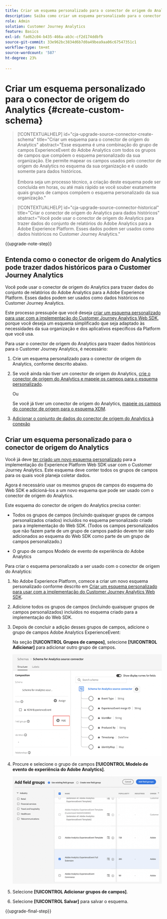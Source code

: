 ```yaml
---
title: Criar um esquema personalizado para o conector de origem do Analytics
description: Saiba como criar um esquema personalizado para o conector de origem do Analytics
role: Admin
solution: Customer Journey Analytics
feature: Basics
exl-id: fad62c04-b435-466a-ab3c-cf2d174ddbfb
source-git-commit: 33e962bc3834d6b7d0a49bea9aa06c67547351c1
workflow-type: tm+mt
source-wordcount: '587'
ht-degree: 23%

---
```


# Criar um esquema personalizado para o conector de origem do Analytics {#create-custom-schema}

<!-- markdownlint-disable MD034 -->

>[!CONTEXTUALHELP]
>id="cja-upgrade-source-connector-create-schema"
>title="Criar um esquema para o conector de origem do Analytics"
>abstract="Esse esquema é uma combinação do grupo de campos ExperienceEvent do Adobe Analytics com todos os grupos de campos que compõem o esquema personalizado da sua organização. Ele permite mapear os campos usados pelo conector de origem do Analytics no esquema da sua organização e é usado somente para dados históricos.<br><br>Embora seja um processo técnico, a criação deste esquema pode ser concluída em horas, ou até mais rápido se você souber exatamente quais grupos de campos compõem o esquema personalizado da sua organização."

<!-- markdownlint-enable MD034 -->

<!-- markdownlint-disable MD034 -->

>[!CONTEXTUALHELP]
>id="cja-upgrade-source-connector-historical"
>title="Criar o conector de origem do Analytics para dados históricos"
>abstract="Você pode usar o conector de origem do Analytics para trazer dados do conjunto de relatórios do Adobe Analytics para a Adobe Experience Platform. Esses dados podem ser usados como dados históricos no Customer Journey Analytics."

<!-- markdownlint-enable MD034 -->

{{upgrade-note-step}}

## Entenda como o conector de origem do Analytics pode trazer dados históricos para o Customer Journey Analytics

Você pode usar o conector de origem do Analytics para trazer dados do conjunto de relatórios do Adobe Analytics para a Adobe Experience Platform. Esses dados podem ser usados como dados históricos no Customer Journey Analytics.

Este processo pressupõe que você deseja [criar um esquema personalizado para usar com a implementação do Customer Journey Analytics Web SDK](/help/getting-started/cja-upgrade/cja-upgrade-schema-create.md), porque você deseja um esquema simplificado que seja adaptado às necessidades da sua organização e dos aplicativos específicos da Platform que você usa.

Para usar o conector de origem do Analytics para trazer dados históricos para o Customer Journey Analytics, é necessário:

1. Crie um esquema personalizado para o conector de origem do Analytics, conforme descrito abaixo.

1. Se você ainda não tiver um conector de origem do Analytics, [crie o conector de origem do Analytics e mapeie os campos para o esquema personalizado](/help/getting-started/cja-upgrade/cja-upgrade-source-connector.md).

   Ou

   Se você já tiver um conector de origem do Analytics, [mapeie os campos do conector de origem para o esquema XDM](/help/getting-started/cja-upgrade/cja-upgrade-from-source-connector.md).

1. [Adicionar o conjunto de dados do conector de origem do Analytics à conexão](/help/getting-started/cja-upgrade/cja-upgrade-source-connector-dataset.md)

## Criar um esquema personalizado para o conector de origem do Analytics

Você já deve [ter criado um novo esquema personalizado](/help/getting-started/cja-upgrade/cja-upgrade-schema-create.md) para a implementação do Experience Platform Web SDK usar com o Customer Journey Analytics. Este esquema deve conter todos os grupos de campos para os quais você planeja coletar dados.

Agora é necessário usar os mesmos grupos de campos do esquema do Web SDK e adicioná-los a um novo esquema que pode ser usado com o conector de origem do Analytics.

Este esquema do conector de origem do Analytics precisa conter:

* Todos os grupos de campos (incluindo quaisquer grupos de campos personalizados criados) incluídos no esquema personalizado criado para a implementação do Web SDK. (Todos os campos personalizados que não fazem parte de um grupo de campos padrão devem ter sido adicionados ao esquema do Web SDK como parte de um grupo de campos personalizado.)

* O grupo de campos Modelo de evento de experiência do Adobe Analytics

Para criar o esquema personalizado a ser usado com o conector de origem do Analytics:

1. No Adobe Experience Platform, comece a criar um novo esquema personalizado conforme descrito em [Criar um esquema personalizado para usar com a implementação do Customer Journey Analytics Web SDK](/help/getting-started/cja-upgrade/cja-upgrade-schema-create.md).

1. Adicione todos os grupos de campos (incluindo quaisquer grupos de campos personalizados) incluídos no esquema criado para a implementação do Web SDK.

1. Depois de concluir a adição desses grupos de campos, adicione o grupo de campos Adobe Analytics ExperienceEvent:

   Na seção **[!UICONTROL Grupos de campos]**, selecione **[!UICONTROL Adicionar]** para adicionar outro grupo de campos.

   ![Adicionar grupo de campos ao esquema](assets/schema-add-field-group.png)

1. Procure e selecione o grupo de campos **[!UICONTROL Modelo de evento de experiência do Adobe Analytics]**.

   ![Adicionar o grupo de campos Adobe Analytics ExperienceEvent](assets/schema-experienceevent.png)

1. Selecione **[!UICONTROL Adicionar grupos de campos]**.

1. Selecione **[!UICONTROL Salvar]** para salvar o esquema.

{{upgrade-final-step}}
